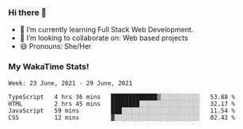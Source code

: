 ### Hi there 👋

- 🌱 I’m currently learning Full Stack Web Development.
- 👯 I’m looking to collaborate on: Web based projects
- 😄 Pronouns: She/Her

### My WakaTime Stats!

<!--START_SECTION:waka-->
```text
Week: 23 June, 2021 - 29 June, 2021

TypeScript   4 hrs 36 mins   █████████████▒░░░░░░░░░░░   53.88 % 
HTML         2 hrs 45 mins   ████████░░░░░░░░░░░░░░░░░   32.17 % 
JavaScript   59 mins         ███░░░░░░░░░░░░░░░░░░░░░░   11.54 % 
CSS          12 mins         ▓░░░░░░░░░░░░░░░░░░░░░░░░   02.42 % 
```
<!--END_SECTION:waka-->
